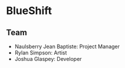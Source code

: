# BlueShift

## Team
* Naulsberry Jean Baptiste: Project Manager
* Rylan Simpson: Artist
* Joshua Glaspey: Developer
